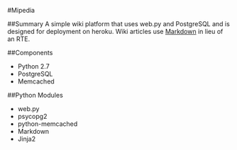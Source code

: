 #Mipedia

##Summary
A simple wiki platform that uses web.py and PostgreSQL and is designed for deployment on heroku. Wiki articles use [Markdown](wikipedia.org/wiki/Markdown) in lieu of an RTE.

##Components
 * Python 2.7
 * PostgreSQL
 * Memcached

##Python Modules
 * web.py
 * psycopg2
 * python-memcached
 * Markdown
 * Jinja2
